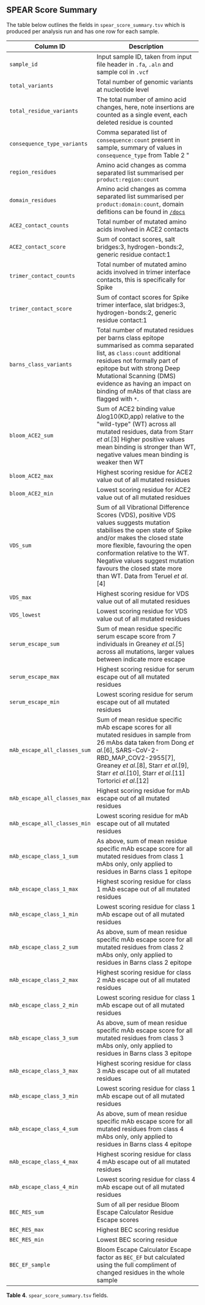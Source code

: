## SPEAR Score Summary
The table below outlines the fields in `spear_score_summary.tsv` which is produced per analysis run and has one row for each sample.

| Column ID | Description |
| --------- | ----------- |
| `sample_id` | Input sample ID, taken from input file header in `.fa`, `.aln` and sample col in `.vcf` |
| `total_variants` | Total number of genomic variants at nucleotide level  |
| `total_residue_variants` | The total number of amino acid changes, here, note insertions are counted as a single event, each deleted residue is counted |
| `consequence_type_variants` | Comma separated list of `consequence:count` present in sample, summary of values in `consequence_type` from Table 2 "
| `region_residues` | Amino acid changes as comma separated list summarised per `product:region:count` |
| `domain_residues` | Amino acid changes as comma separated list summarised per `product:domain:count`, domain defitions can be found in [`/docs`](docs/) |
| `ACE2_contact_counts` | Total number of mutated amino acids involved in ACE2 contacts |
| `ACE2_contact_score` | Sum of contact scores, salt bridges:3, hydrogen-bonds:2, generic residue contact:1 |
| `trimer_contact_counts` | Total number of mutated amino acids involved in trimer interface contacts, this is specifically for Spike |
| `trimer_contact_score` | Sum of contact scores for Spike trimer interface, slat bridges:3, hydrogen-bonds:2, generic residue contact:1 |
| `barns_class_variants` | Total number of mutated residues per barns class epitope summarised as comma separated list, as `class:count` additional residues not formally part of epitope but with strong Deep Mutational Scanning (DMS) evidence as having an impact on binding of mAbs of that class are flagged with `*`. |
| `bloom_ACE2_sum` | Sum of ACE2 binding value Δlog10(KD,app) relative to the "wild-type" (WT) across all mutated residues, data from Starr _et al_.[3] Higher positive values mean binding is stronger than WT, negative values mean binding is weaker then WT |
| `bloom_ACE2_max` | Highest scoring residue for ACE2 value out of all mutated residues |
| `bloom_ACE2_min` | Lowest scoring residue for ACE2 value out of all mutated residues |
| `VDS_sum` | Sum of all Vibrational Difference Scores (VDS), positive VDS values suggests mutation stabilises the open state of Spike and/or makes the closed state more flexible, favouring the open conformation relative to the WT. Negative values suggest mutation favours the closed state more than WT. Data from Teruel _et al_.[4] |
| `VDS_max`| Highest scoring residue for VDS value out of all mutated residues |
| `VDS_lowest`| Lowest scoring residue for VDS value out of all mutated residues |
| `serum_escape_sum` | Sum of mean residue specific serum escape score from 7 individuals in Greaney _et al_.[5] across all mutations, larger values between indicate more escape |
| `serum_escape_max` | Highest scoring residue for serum escape out of all mutated residues |
| `serum_escape_min`	| Lowest scoring residue for serum escape out of all mutated residues| 
| `mAb_escape_all_classes_sum` | Sum of mean residue specific mAb escape scores for all mutated residues in sample from 26 mAbs data taken from Dong _et al_.[6], SARS-CoV-2-RBD\_MAP\_COV2-2955[7], Greaney _et al_.[8], Starr _et al_.[9], Starr _et al_.[10], Starr _et al_.[11] Tortorici _et al_.[12] |
| `mAb_escape_all_classes_max` | Highest scoring residue for mAb escape out of all mutated residues |
| `mAb_escape_all_classes_min` | Lowest scoring residue for mAb escape out of all mutated residues |
| `mAb_escape_class_1_sum` | As above, sum of mean residue specific mAb escape score for all mutated residues from class 1 mAbs only, only applied to residues in Barns class 1 epitope |
| `mAb_escape_class_1_max` | Highest scoring residue for class 1 mAb escape out of all mutated residues |
| `mAb_escape_class_1_min` | Lowest scoring residue for class 1 mAb escape out of all mutated residues |
| `mAb_escape_class_2_sum` | As above, sum of mean residue specific mAb escape score for all mutated residues from class 2 mAbs only, only applied to residues in Barns class 2 epitope |
| `mAb_escape_class_2_max` | Highest scoring residue for class 2 mAb escape out of all mutated residues |
| `mAb_escape_class_2_min` | Lowest scoring residue for class 1 mAb escape out of all mutated residues |
| `mAb_escape_class_3_sum` | As above, sum of mean residue specific mAb escape score for all mutated residues from class 3 mAbs only, only applied to residues in Barns class 3 epitope | 
| `mAb_escape_class_3_max` | Highest scoring residue for class 3 mAb escape out of all mutated residues |
| `mAb_escape_class_3_min` | Lowest scoring residue for class 1 mAb escape out of all mutated residues | 
| `mAb_escape_class_4_sum` | As above, sum of mean residue specific mAb escape score for all mutated residues from class 4 mAbs only, only applied to residues in Barns class 4 epitope | 
| `mAb_escape_class_4_max` | Highest scoring residue for class 4 mAb escape out of all mutated residues | 
| `mAb_escape_class_4_min` | Lowest scoring residue for class 4 mAb escape out of all mutated residues | 
| `BEC_RES_sum` | Sum of all per residue Bloom Escape Calculator Residue Escape scores |
| `BEC_RES_max` | Highest BEC scoring residue |
| `BEC_RES_min` | Lowest BEC scoring residue | 
| `BEC_EF_sample` | Bloom Escape Calculator Escape factor as `BEC_EF` but calculated using the full compliment of changed residues in the whole sample |

**Table 4**. `spear_score_summary.tsv` fields.